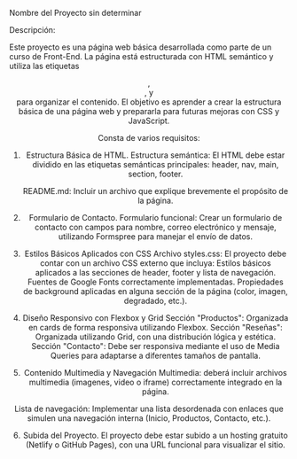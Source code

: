 Nombre del Proyecto sin determinar

Descripción:

Este proyecto es una página web básica desarrollada como parte de un curso de Front-End. La página está estructurada con HTML semántico y utiliza las etiquetas <header>, <main>, y <footer> para organizar el contenido. El objetivo es aprender a crear la estructura básica de una página web y prepararla para futuras mejoras con CSS y JavaScript.

Consta de varios requisitos:

1. Estructura Básica de HTML.
Estructura semántica: El HTML debe estar dividido en las etiquetas semánticas principales: header, nav, main, section, footer.

    README.md: Incluir un archivo que explique brevemente el propósito de la página.

2. Formulario de Contacto.
Formulario funcional: Crear un formulario de contacto con campos para nombre, correo electrónico y mensaje, utilizando Formspree para manejar el envío de datos.

3. Estilos Básicos Aplicados con CSS
Archivo styles.css: El proyecto debe contar con un archivo CSS externo que incluya:
Estilos básicos aplicados a las secciones de header, footer y lista de navegación.
Fuentes de Google Fonts correctamente implementadas.
Propiedades de background aplicadas en alguna sección de la página (color, imagen, degradado, etc.).

4. Diseño Responsivo con Flexbox y Grid
Sección "Productos": Organizada en cards de forma responsiva utilizando Flexbox.
Sección "Reseñas": Organizada utilizando Grid, con una distribución lógica y estética.
Sección "Contacto": Debe ser responsiva mediante el uso de Media Queries para adaptarse a diferentes tamaños de pantalla.

5. Contenido Multimedia y Navegación
Multimedia: deberá incluir archivos multimedia (imagenes, video o iframe) correctamente integrado en la página.

Lista de navegación: Implementar una lista desordenada con enlaces que simulen una navegación interna (Inicio, Productos, Contacto, etc.).

6. Subida del Proyecto.
El proyecto debe estar subido a un hosting gratuito (Netlify o GitHub Pages), con una URL funcional para visualizar el sitio.